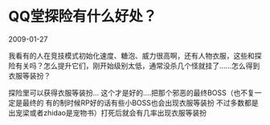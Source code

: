 # QQ堂探险有什么好处？
2009-01-27


我看有的人在竞技模式初始化速度、糖泡、威力很高啊，还有人物衣服，这些和探险有关吗？怎么提升它们，刚开始级别太低，通常没杀几个怪就挂了……怎么得到衣服等装扮？


探险里可以获得衣服等装扮... 这个才是好的....把那个邪恶的最终BOSS（也不复一定是最终的 有的制时候RP好的话有些小BOSS也会出现衣服等装扮 不过多数都是出宠梁或者zhidao是宠物书）打死后就会有几率出现衣服等装扮
